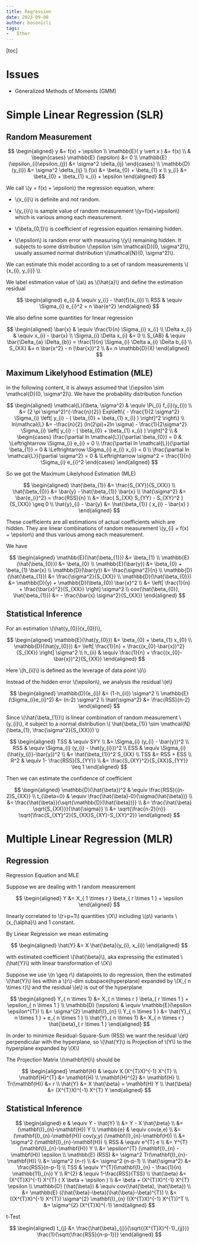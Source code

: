 ```yaml
---
title: Regression
date: 2023-09-08
author: bosonicli
tags:
-   Ether
---
```


[toc]

# Issues

+   Generalized Methods of Moments (GMM)

# Simple Linear Regression (SLR)

## Random Measurement

$$
\begin{aligned}
    y &= f(x) + \epsilon    \\
    \mathbb{E}( y \vert x ) &= f(x) \\
    &
    \begin{cases}
        \mathbb{E} (\epsilon) &= 0  \\
        \mathbb{E} (\epsilon_{i}\epsilon_{j}) &= \sigma^2 \delta_{ij}
    \end{cases} \\
    \mathbb{D} (y_{i}) &= \sigma^2 \delta_{ij} \\
    f(x) &= \beta_{0} + \beta_{1} x \\
    y_{i} &= \beta_{0} + \beta_{1} x_{i} + \epsilon
\end{aligned}
$$

We call \\(y = f(x) + \epsilon\\) the regression equation, where:

+   \\(x_{i}\\) is definite and not random.

+   \\(y_{i}\\) is sample value of random measurement \\(y=f(x)+\epsilon\\) which is various among each measurement.

+   \\(\beta_{0,1}\\) is coefficient of regression equation remaining hidden.

+   \\(\epsilon\\) is random error with measuring \\(y\\) remaining hidden. It subjects to some distribution \\(\epsilon \sim \mathcal{D}(0, \sigma^2)\\), usually assumed normal distribution \\(\mathcal{N}(0, \sigma^2)\\).

We can estimate this model according to a set of random measurements \\( {x_{i}, y_{i}} \\).

We label estimation value of \\(a\\) as \\(\hat{a}\\) and define the estimation residual

$$
\begin{aligned}
    e_{i} & \equiv y_{i} - \hat{f}(x_{i})   \\
    RSS & \equiv \Sigma_{i} e_{i}^2 = n \bar{e^2}
\end{aligned}
$$

We also define some quantities for linear regression

$$
\begin{aligned}
    \bar{x} & \equiv \frac{1}{n} \Sigma_{i} x_{i} \\
    \Delta x_{i} & \equiv x_{i} - \bar{x}   \\
    \Sigma_{i} \Delta x_{i} &= 0  \\
    S_{AB} & \equiv \bar{\Delta_{a} \Delta_{b}} = \frac{1}{n} \Sigma_{i} \Delta a_{i} \Delta b_{i}    \\
    S_{XX} &= n \bar{x^2} - n (\bar{x})^2 \\
    &= n \mathbb{D}(X)
\end{aligned}
$$

## Maximum Likelyhood Estimation (MLE)

In the following content, it is always assumed that \\(\epsilon \sim \mathcal{D}(0, \sigma^2)\\). We have the probability distribution function

$$
\begin{aligned}
    \mathcal{L}(\beta, \sigma^2) & \equiv \Pi_{i} f_{i}(y_{i})  \\
    &= (2 \pi \sigma^2)^{-\frac{n}{2}} Exp\left\{ - \frac{1}{2 \sigma^2} \Sigma_{i} \left[ y_{i} - ( \beta_{0} + \beta_{1} x_{i} ) \right]^2 \right\}  \\
    ln\mathcal{L} &= -\frac{n}{2} (ln(2\pi)+2ln \sigma) - \frac{1}{2\sigma^2} \Sigma_{i} \left[ y_{i} - ( \beta_{0} + \beta_{1} x_{i} ) \right]^2 \\
    &
    \begin{cases}
        \frac{\partial ln \mathcal{L}}{\partial \beta_{0}} = 0 & \Leftrightarrow \Sigma_{i} e_{i} = 0  \\
        \frac{\partial ln \mathcal{L}}{\partial \beta_{1}} = 0 & \Leftrightarrow \Sigma_{i} e_{i} x_{i} = 0  \\
        \frac{\partial ln \mathcal{L}}{\partial \sigma^2} = 0 & \Leftrightarrow \sigma^2 = \frac{1}{n} \Sigma_{i} e_{i}^2
    \end{cases}
\end{aligned}
$$

So we got the Maximum Likelyhood Estimation (MLE)

$$
\begin{aligned}
    \hat{\beta_{1}} &= \frac{S_{XY}}{S_{XX}}    \\
    \hat{\beta_{0}} &= \bar{y} - \hat{\beta_{1}} \bar{x}    \\
    \hat{\sigma^2} &= \bar{e_{i}^2} = \frac{RSS}{n}    \\
    &= \frac{ S_{XX} S_{YY} - S_{XY}^2 }{S_{XX}} \geq 0 \\
    \hat{y}_{i} - \bar{y} &= \hat{\beta_{1}} ( x_{i} - \bar{x} )
\end{aligned}
$$

These coefficients are all estimations of actual coefficients which are hidden. They are linear combinations of random measurement \\(y_{i} = f(x) + \epsilon\\) and thus various among each measurement.

We have

$$
\begin{aligned}
    \mathbb{E}(\hat{\beta_{1}}) &= \beta_{1}    \\
    \mathbb{E}(\hat{\beta_{0}}) &= \beta_{0}    \\
    \mathbb{E}(\bar{y}) &= \beta_{0} + \beta_{1} \bar{x}    \\
    \mathbb{D}(\bar{y}) &= \frac{\sigma^2}{n} \\
    \mathbb{D}(\hat{\beta_{1}}) &= \frac{\sigma^2}{S_{XX}}    \\
    \mathbb{D}(\hat{\beta_{0}}) &= \mathbb{D}(y) + \mathbb{D}(\beta_{0}) \bar{x}^2    \\
    &= \left[ \frac{1}{n} + \frac{\bar{x}^2}{S_{XX}} \right] \sigma^2 \\
    cov(\hat{\beta_{0}}, \hat{\beta_{1}}) &= - \frac{\bar{x} \sigma^2}{S_{XX}}
\end{aligned}
$$

## Statistical Inference

For an estimation \\(\hat{y_{0}}(x_{0})\\),

$$
\begin{aligned}
    \mathbb{E}(\hat{y_{0}}) &= \beta_{0} + \beta_{1} x_{0}  \\
    \mathbb{D}(\hat{y_{0}}) &= \left[ \frac{1}{n} + \frac{(x_{0}-\bar{x})^2}{S_{XX}} \right] \sigma^2   \\
    h_{ii} & \equiv \frac{1}{n} + \frac{(x_{0}-\bar{x})^2}{S_{XX}}
\end{aligned}
$$

Here \\(h_{ii}\\) is defined as the leverage of data point \\(i\\)

Instead of the hidden error \\(\epsilon\\), we analysis the residual \\(e\\)

$$
\begin{aligned}
    \mathbb{D}(e_{i}) &= (1-h_{ii}) \sigma^2  \\
    \mathbb{E}(\Sigma_{i}e_{i}^2) &= (n-2) \sigma^2 \\
    \hat{\sigma^2} &= \frac{RSS}{n-2}
\end{aligned}
$$

Since \\(\hat{\beta_{1}}\\) is linear combination of random measurement \\(y_{i}\\), it subject to a normal distribution \\( \hat{\beta_{1}} \sim \mathcal{N} (\beta_{1}, \frac{\sigma^2}{S_{XX}}) \\)

$$
\begin{aligned}
    TSS & \equiv SYY    \\
    &= \Sigma_{i} (y_{i} - \bar{y})^2 \\
    RSS & \equiv \Sigma_{i} (y_{i} - \hat{y_{i}})^2 \\
    ESS & \equiv \Sigma_{i} (\hat{y_{i}}-\bar{y})^2 \\
    &= \hat{\beta_{1}}^2 S_{XX} \\
    TSS &= RSS + ESS    \\
    R^2 & \equiv 1- \frac{RSS}{S_{YY}}  \\
    &= \frac{S_{XY}^2}{S_{XX}S_{YY}} \leq 1
\end{aligned}
$$

Then we can estimate the confidence of coefficient

$$
\begin{aligned}
    \mathbb{D}(\hat{\beta})^2 & \equiv \frac{RSS}{(n-2)S_{XX}}  \\
    t_{\beta=0} & \equiv \frac{\hat{\beta}-0}{\sigma(\hat{\beta})}    \\
    &= \frac{\hat{\beta}}{\sqrt{\mathbb{D}(\hat{\beta})}}  \\
    &= \frac{\hat{\beta} \sqrt{S_{XX}}}{\hat{\sigma}}   \\
    &= \sqrt{\frac{n-2}{n}} \sqrt{\frac{S_{XY}^2}{S_{XX}S_{XY}-S_{XY}^2}}
\end{aligned}
$$

# Multiple Linear Regression (MLR)

## Regression

Regression Equation and MLE

Suppose we are dealing with 1 random measurement

$$
\begin{aligned}
    Y &= X_{ 1 \times r } \beta_{ r \times 1 } + \epsilon
\end{aligned}
$$
 
linearly correlated to \\(r=p+1\\) quantities \\(X\\) including \\(p\\) variants \\(x_{\alpha}\\) and 1 constant.

By Linear Regression we mean estimating

$$
\begin{aligned}
    \hat{Y} &= X \hat{\beta}(y_{i}, x_{i})
\end{aligned}
$$

with estimated coefficient \\(\hat{\beta}\\), aka expressing the estimated \\(\hat{Y}\\) with linear transformation of \\(X\\)

Suppose we use \\(n \geq r\\) datapoints to do regression, then the estimated \\(\hat{Y}\\) lies within a \\(r\\)-dim subspace(hyperplane) expanded by \\(X_{ n \times r}\\) and the residual \\(e\\) is out of the hyperplane

$$
\begin{aligned}
    Y_{ n \times 1} &= X_{ n \times r } \beta_{ r \times 1 } + \epsilon_{ n \times 1 } \\
    \mathbb{D} (\epsilon) & \equiv \mathbb{E}(\epsilon \epsilon^{T})   \\
    &= \sigma^{2} \mathbf{I}_{n}    \\
    Y_{ n \times 1 } &= \hat{Y}_{ n \times 1 } + e_{ n \times 1 }   \\
    \hat{Y}_{ n \times 1} &= X_{ n \times r } \hat{\beta}_{ r \times 1 }
\end{aligned}
$$

In order to minimize Residual-Square-Sum (RSS) we want the residual \\(e\\) perpendicular with the hyperplane, so \\(\hat{Y}\\) is Projection of \\(Y\\) to the hyperplane expanded by \\(X\\)

The Projection Matrix \\(\mathbf{H}\\) should be

$$
\begin{aligned}
    \mathbf{H} & \equiv X (X^{T}X)^{-1} X^{T}    \\
    \mathbf{H}^{T} &= \mathbf{H}  \\
    \mathbf{H}^{2} &= \mathbf{H}  \\
    Tr(\mathbf{H}) &= r \\
    \hat{Y} &= X \hat{\beta} = \mathbf{H} Y    \\
    \hat{\beta} &= (X^{T}X)^{-1} X^{T} Y
\end{aligned}
$$

## Statistical Inference

$$
\begin{aligned}
    e & \equiv Y - \hat{Y}   \\
    &= Y - X \hat{\beta}    \\
    &= (\mathbf{I}_{n}-\mathbf{H}) Y    \\
    \mathbb{e} & \equiv cov(e,e)    \\
    &= (\mathbf{I}_{n}-\mathbf{H}) cov(y,y) (\mathbf{I}_{n}-\mathbf{H}) \\
    &= \sigma^2 (\mathbf{I}_{n}-\mathbf{H}) \\
    RSS & \equiv e^{T} e    \\
    &= Y^{T} (\mathbf{I}_{n}-\mathbf{H}) Y    \\
    &= \epsilon^{T} (\mathbf{I}_{n} - \mathbf{H}) \epsilon  \\
    \mathbb{E} (RSS) &= \sigma^2 Tr(\mathbf{I}_{n}-\mathbf{H})   \\
    &= \sigma^2 (n-r)   \\
    &= \sigma^2 (n-p-1) \\
    \hat{\sigma^2} &= \frac{RSS}{n-p-1} \\
    TSS & \equiv Y^{T}(\mathbf{I}_{n} - \frac{1}{n} \mathbb{11}_{n}) Y  \\
    R^{2} & \equiv 1-\frac{RSS}{TSS}    \\
    \hat{\beta} &= (X^{T}X)^{-1} X^{T} ( X \beta + \epsilon )  \\
    &= \beta + (X^{T}X)^{-1} X^{T} \epsilon    \\
    \mathbb{D} (\hat{\beta}) & \equiv cov(\hat{\beta}, \hat{\beta}) \\
    &= \mathbb{E} ((\hat{\beta}-\beta)(\hat{\beta}-\beta)^{T})   \\
    &= ((X^{T}X)^{-1} X^{T}) \sigma^{2} \mathbf{I}_{n} ((X^{T}X)^{-1} X^{T})^T  \\
    &= \sigma^{2} (X^{T}X)^{-1}
\end{aligned}
$$

t-Test

$$
\begin{aligned}
    t_{j} &= \frac{\hat{\beta}_{j}}{\sqrt{(X^{T}X)^{-1}_{jj}}} \frac{1}{\sqrt{\frac{RSS}{n-p-1}}}
\end{aligned}
$$
